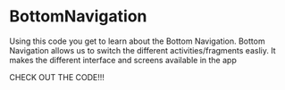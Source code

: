 # BottomNavigation

Using this code you get to learn about the Bottom Navigation. 
Bottom Navigation allows us to switch the different activities/fragments easliy. It makes the different interface and screens available in the app

CHECK OUT THE CODE!!!
